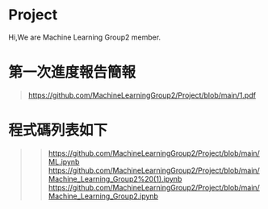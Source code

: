# Project
Hi,We are Machine Learning Group2 member.
# 第一次進度報告簡報
>https://github.com/MachineLearningGroup2/Project/blob/main/1.pdf

# 程式碼列表如下
>>https://github.com/MachineLearningGroup2/Project/blob/main/ML.ipynb
>>https://github.com/MachineLearningGroup2/Project/blob/main/Machine_Learning_Group2%20(1).ipynb
>>https://github.com/MachineLearningGroup2/Project/blob/main/Machine_Learning_Group2.ipynb
